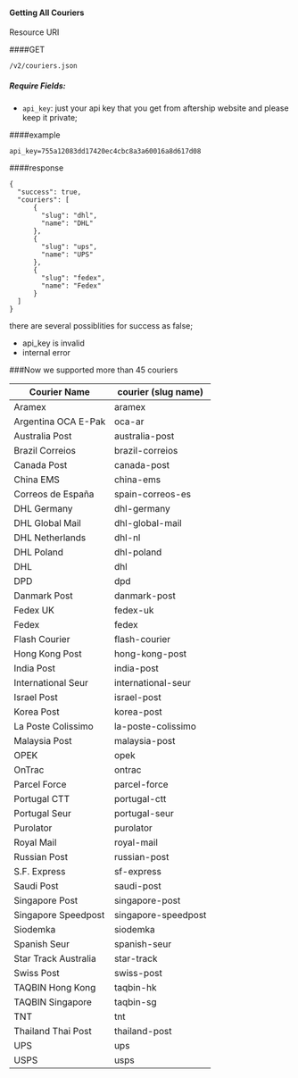 #### Getting All Couriers

Resource URI

####GET
```
/v2/couriers.json
```

##### Require Fields:

* `api_key`: just your api key that you get from aftership website and please keep it private;

####example
```
api_key=755a12083dd17420ec4cbc8a3a60016a8d617d08
```

####response

```
{
  "success": true,
  "couriers": [
      {
        "slug": "dhl",
        "name": "DHL"
      },
      {
        "slug": "ups",
        "name": "UPS"
      },
      {
        "slug": "fedex",
        "name": "Fedex"
      }
  ]
}
```

there are several possiblities for success as false;

* api_key is invalid
* internal error

###Now we supported more than 45 couriers

Courier Name | courier (slug name)
----------|-----------
Aramex | aramexArgentina OCA E-Pak | oca-arAustralia Post | australia-postBrazil Correios | brazil-correiosCanada Post | canada-postChina EMS | china-emsCorreos de España | spain-correos-esDHL Germany | dhl-germanyDHL Global Mail | dhl-global-mailDHL Netherlands | dhl-nlDHL Poland | dhl-polandDHL | dhlDPD | dpdDanmark Post | danmark-postFedex UK | fedex-ukFedex | fedexFlash Courier | flash-courierHong Kong Post | hong-kong-postIndia Post | india-postInternational Seur | international-seurIsrael Post | israel-postKorea Post | korea-postLa Poste Colissimo | la-poste-colissimoMalaysia Post | malaysia-postOPEK | opekOnTrac | ontracParcel Force | parcel-forcePortugal CTT | portugal-cttPortugal Seur | portugal-seurPurolator | purolatorRoyal Mail | royal-mailRussian Post | russian-postS.F. Express | sf-expressSaudi Post | saudi-postSingapore Post | singapore-postSingapore Speedpost | singapore-speedpostSiodemka | siodemkaSpanish Seur | spanish-seurStar Track Australia | star-trackSwiss Post | swiss-postTAQBIN Hong Kong | taqbin-hkTAQBIN Singapore | taqbin-sgTNT | tntThailand Thai Post | thailand-postUPS | upsUSPS | usps





